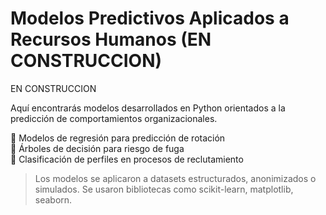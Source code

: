 # Modelos Predictivos Aplicados a Recursos Humanos (EN CONSTRUCCION)

EN CONSTRUCCION

Aquí encontrarás modelos desarrollados en Python orientados a la predicción de comportamientos organizacionales.

🔹 Modelos de regresión para predicción de rotación  
🔹 Árboles de decisión para riesgo de fuga  
🔹 Clasificación de perfiles en procesos de reclutamiento

> Los modelos se aplicaron a datasets estructurados, anonimizados o simulados. Se usaron bibliotecas como scikit-learn, matplotlib, seaborn.
